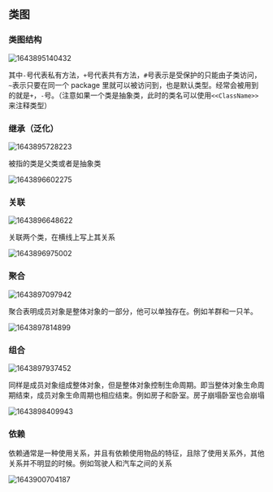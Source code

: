 ## 类图

### 类图结构

![1643895140432](https://aeiblog-1301396258.cos.ap-chengdu.myqcloud.com/img/1643895140432.png)

其中`-`号代表私有方法，`+`号代表共有方法，`#`号表示是受保护的只能由子类访问，`~`表示只要在同一个 package 里就可以被访问到，也是默认类型。经常会被用到的就是`+`，`-`号。（注意如果一个类是抽象类，此时的类名可以使用`<<ClassName>>`来注释类型）

### 继承（泛化）

![1643895728223](https://aeiblog-1301396258.cos.ap-chengdu.myqcloud.com/img/1643895728223.png)

被指的类是父类或者是抽象类

![1643896602275](https://aeiblog-1301396258.cos.ap-chengdu.myqcloud.com/img/1643896602275.png)

### 关联

![1643896648622](https://aeiblog-1301396258.cos.ap-chengdu.myqcloud.com/img/1643896648622.png)

关联两个类，在横线上写上其关系

![1643896975002](https://aeiblog-1301396258.cos.ap-chengdu.myqcloud.com/img/1643896975002.png)

### 聚合

![1643897097942](C:\Users\wizard\AppData\Roaming\Typora\typora-user-images\1643897097942.png)

聚合表明成员对象是整体对象的一部分，他可以单独存在。例如羊群和一只羊。

![1643897814899](https://aeiblog-1301396258.cos.ap-chengdu.myqcloud.com/img/1643897814899.png)

### 组合

![1643897937452](https://aeiblog-1301396258.cos.ap-chengdu.myqcloud.com/img/1643897937452.png)

同样是成员对象组成整体对象，但是整体对象控制生命周期。即当整体对象生命周期结束，成员对象生命周期也相应结束。例如房子和卧室。房子崩塌卧室也会崩塌

![1643898409943](https://aeiblog-1301396258.cos.ap-chengdu.myqcloud.com/img/1643898409943.png)

### 依赖

依赖通常是一种使用关系，并且有依赖使用物品的特征，且除了使用关系外，其他关系并不明显的时候。例如驾驶人和汽车之间的关系

![1643900704187](https://aeiblog-1301396258.cos.ap-chengdu.myqcloud.com/img/1643900704187.png)
